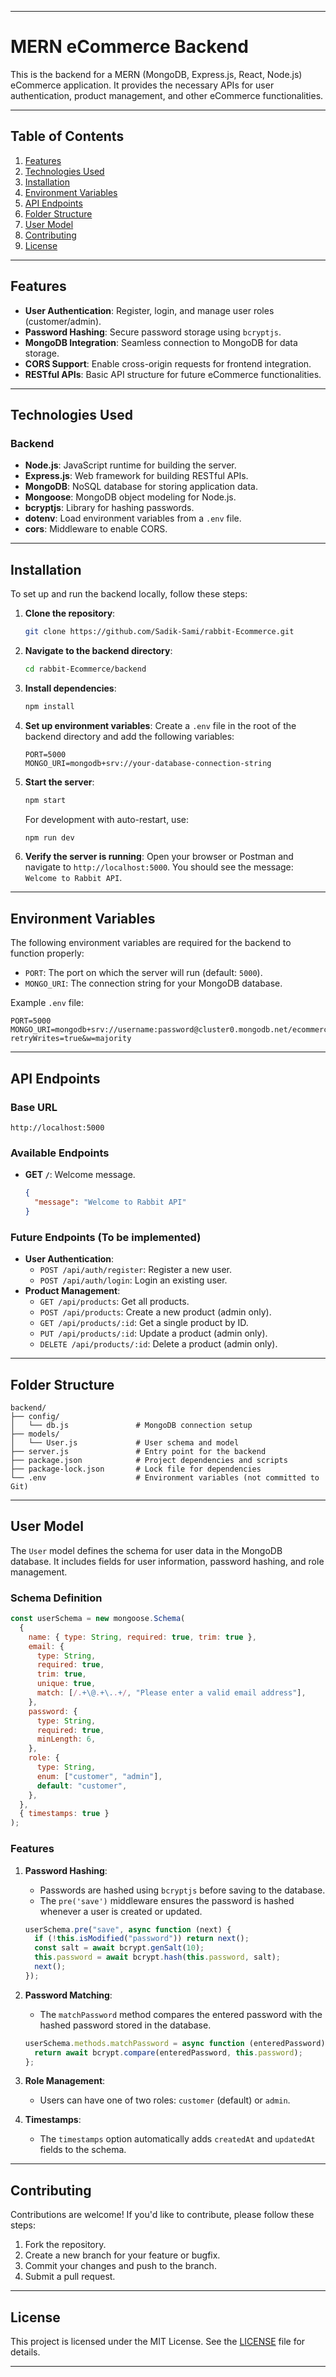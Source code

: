 
---

# MERN eCommerce Backend

This is the backend for a MERN (MongoDB, Express.js, React, Node.js) eCommerce application. It provides the necessary APIs for user authentication, product management, and other eCommerce functionalities.

---

## Table of Contents

1. [Features](#features)
2. [Technologies Used](#technologies-used)
3. [Installation](#installation)
4. [Environment Variables](#environment-variables)
5. [API Endpoints](#api-endpoints)
6. [Folder Structure](#folder-structure)
7. [User Model](#user-model)
8. [Contributing](#contributing)
9. [License](#license)

---

## Features

- **User Authentication**: Register, login, and manage user roles (customer/admin).
- **Password Hashing**: Secure password storage using `bcryptjs`.
- **MongoDB Integration**: Seamless connection to MongoDB for data storage.
- **CORS Support**: Enable cross-origin requests for frontend integration.
- **RESTful APIs**: Basic API structure for future eCommerce functionalities.

---

## Technologies Used

### Backend
- **Node.js**: JavaScript runtime for building the server.
- **Express.js**: Web framework for building RESTful APIs.
- **MongoDB**: NoSQL database for storing application data.
- **Mongoose**: MongoDB object modeling for Node.js.
- **bcryptjs**: Library for hashing passwords.
- **dotenv**: Load environment variables from a `.env` file.
- **cors**: Middleware to enable CORS.

---

## Installation

To set up and run the backend locally, follow these steps:

1. **Clone the repository**:
   ```bash
   git clone https://github.com/Sadik-Sami/rabbit-Ecommerce.git
   ```

2. **Navigate to the backend directory**:
   ```bash
   cd rabbit-Ecommerce/backend
   ```

3. **Install dependencies**:
   ```bash
   npm install
   ```

4. **Set up environment variables**:
   Create a `.env` file in the root of the backend directory and add the following variables:
   ```env
   PORT=5000
   MONGO_URI=mongodb+srv://your-database-connection-string
   ```

5. **Start the server**:
   ```bash
   npm start
   ```
   For development with auto-restart, use:
   ```bash
   npm run dev
   ```

6. **Verify the server is running**:
   Open your browser or Postman and navigate to `http://localhost:5000`. You should see the message: `Welcome to Rabbit API`.

---

## Environment Variables

The following environment variables are required for the backend to function properly:

- `PORT`: The port on which the server will run (default: `5000`).
- `MONGO_URI`: The connection string for your MongoDB database.

Example `.env` file:
```env
PORT=5000
MONGO_URI=mongodb+srv://username:password@cluster0.mongodb.net/ecommerce?retryWrites=true&w=majority
```

---

## API Endpoints

### Base URL
`http://localhost:5000`

### Available Endpoints
- **GET `/`**: Welcome message.
  ```json
  {
    "message": "Welcome to Rabbit API"
  }
  ```

### Future Endpoints (To be implemented)
- **User Authentication**:
  - `POST /api/auth/register`: Register a new user.
  - `POST /api/auth/login`: Login an existing user.
- **Product Management**:
  - `GET /api/products`: Get all products.
  - `POST /api/products`: Create a new product (admin only).
  - `GET /api/products/:id`: Get a single product by ID.
  - `PUT /api/products/:id`: Update a product (admin only).
  - `DELETE /api/products/:id`: Delete a product (admin only).

---

## Folder Structure

```
backend/
├── config/
│   └── db.js               # MongoDB connection setup
├── models/
│   └── User.js             # User schema and model
├── server.js               # Entry point for the backend
├── package.json            # Project dependencies and scripts
├── package-lock.json       # Lock file for dependencies
└── .env                    # Environment variables (not committed to Git)
```

---

## User Model

The `User` model defines the schema for user data in the MongoDB database. It includes fields for user information, password hashing, and role management.

### Schema Definition
```javascript
const userSchema = new mongoose.Schema(
  {
    name: { type: String, required: true, trim: true },
    email: {
      type: String,
      required: true,
      trim: true,
      unique: true,
      match: [/.+\@.+\..+/, "Please enter a valid email address"],
    },
    password: {
      type: String,
      required: true,
      minLength: 6,
    },
    role: {
      type: String,
      enum: ["customer", "admin"],
      default: "customer",
    },
  },
  { timestamps: true }
);
```

### Features
1. **Password Hashing**:
   - Passwords are hashed using `bcryptjs` before saving to the database.
   - The `pre('save')` middleware ensures the password is hashed whenever a user is created or updated.

   ```javascript
   userSchema.pre("save", async function (next) {
     if (!this.isModified("password")) return next();
     const salt = await bcrypt.genSalt(10);
     this.password = await bcrypt.hash(this.password, salt);
     next();
   });
   ```

2. **Password Matching**:
   - The `matchPassword` method compares the entered password with the hashed password stored in the database.

   ```javascript
   userSchema.methods.matchPassword = async function (enteredPassword) {
     return await bcrypt.compare(enteredPassword, this.password);
   };
   ```

3. **Role Management**:
   - Users can have one of two roles: `customer` (default) or `admin`.

4. **Timestamps**:
   - The `timestamps` option automatically adds `createdAt` and `updatedAt` fields to the schema.

---

## Contributing

Contributions are welcome! If you'd like to contribute, please follow these steps:

1. Fork the repository.
2. Create a new branch for your feature or bugfix.
3. Commit your changes and push to the branch.
4. Submit a pull request.

---

## License

This project is licensed under the MIT License. See the [LICENSE](LICENSE) file for details.

---